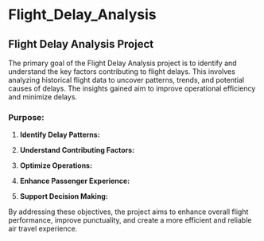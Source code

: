 # Flight_Delay_Analysis

## **Flight Delay Analysis Project**

The primary goal of the Flight Delay Analysis project is to identify and understand the key factors contributing to flight delays. This involves analyzing historical flight data to uncover patterns, trends, and potential causes of delays. The insights gained aim to improve operational efficiency and minimize delays.

### **Purpose:**

1. **Identify Delay Patterns:** 

2. **Understand Contributing Factors:** 

3. **Optimize Operations:** 

4. **Enhance Passenger Experience:** 

5. **Support Decision Making:** 

By addressing these objectives, the project aims to enhance overall flight performance, improve punctuality, and create a more efficient and reliable air travel experience.

